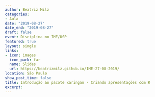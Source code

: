 ```yaml
---
author: Beatriz Milz
categories:
- Aula
date: "2019-08-27"
date_end: "2019-08-27"
draft: false
event: Disciplina no IME/USP
featured: true
layout: single
links:
- icon: images
  icon_pack: far
  name: Slides
  url: https://beatrizmilz.github.io/IME-27-08-2019/
location: São Paulo
show_post_time: false
title: Introdução ao pacote xaringan - Criando apresentações com R
excerpt: 
---
```

